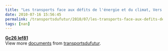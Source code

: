 ```yaml
---
title: "Les transports face aux défits de l'énergie et du climat, Vers la sortie de route ?"
date: 2010-07-16 15:56:45
permalink: /transportsdufutur/2010/07/les-transports-face-aux-defits-de-lenergie-et-du-climat-vers-la-sortie-de-route.html
tags: [nan]
---
```


<div id="__ss_4771381"><strong><a href="http://www.slideshare.net/transportsdufutur/gc26-lef81" title="Gc26 lef81">Gc26 lef81</a></strong>   <div>View more <a href="http://www.slideshare.net/">documents</a> from <a href="http://www.slideshare.net/transportsdufutur">transportsdufutur</a>.</div></div>
